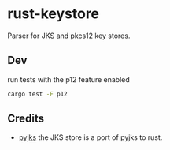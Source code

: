 # rust-keystore

Parser for JKS and pkcs12 key stores.

## Dev

run tests with the p12 feature enabled
```bash
cargo test -F p12
```

## Credits

- [pyjks](https://github.com/kurtbrose/pyjks) the JKS store is a port of pyjks to rust.